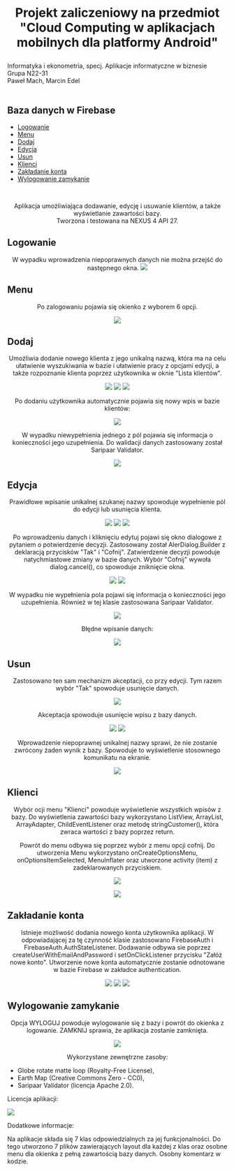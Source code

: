 # <p align="center">Projekt zaliczeniowy na przedmiot "Cloud Computing w aplikacjach mobilnych dla platformy Android"</p>
Informatyka i ekonometria, specj. Aplikacje informatyczne w biznesie
<br>
Grupa N22-31
<br>
Paweł Mach, Marcin Edel
<br><br>

## Baza danych w Firebase
* [Logowanie](#logowanie)
* [Menu](#menu)
* [Dodaj](#dodaj)
* [Edycja](#edycja)
* [Usun](#usun)
* [Klienci](#klienci)
* [Zakładanie konta](#zakładanie-konta)
* [Wylogowanie zamykanie](#Wylogowanie-zamykanie)

<br>
<p align="center">
Aplikacja umożliwiająca dodawanie, edycję i usuwanie klientów, a także wyświetlanie zawartości bazy.
 <br>
Tworzona i testowana na NEXUS 4 API 27.
</p>


## Logowanie

<p align="center">W wypadku wprowadzenia niepoprawnych danych nie można przejść do następnego okna.
<img src="https://github.com/pmh-projects/projektAndroid_bazaDanych/blob/master/screenshots/screenshot%20(23).PNG">
</p>

## Menu
<p align="center">Po zalogowaniu pojawia się okienko z wyborem 6 opcji.</p>

<p align="center"><img src="https://github.com/pmh-projects/projektAndroid_bazaDanych/blob/master/screenshots/screenshot%20(22).PNG">
</p>

## Dodaj
<p align="center">
Umożliwia dodanie nowego klienta z jego unikalną nazwą, która ma na celu ułatwienie wyszukiwania w bazie i ułatwienie pracy z opcjami edycji, a także rozpoznanie klienta
poprzez użytkownika w oknie "Lista klientów".</p>

<p align="center">
<img src="https://github.com/pmh-projects/projektAndroid_bazaDanych/blob/master/screenshots/screenshot%20(21).PNG">
<img src="https://github.com/pmh-projects/projektAndroid_bazaDanych/blob/master/screenshots/screenshot%20(20).PNG">
<img src="https://github.com/pmh-projects/projektAndroid_bazaDanych/blob/master/screenshots/screenshot%20(19).PNG">
</p>

<p align="center">
Po dodaniu użytkownika automatycznie pojawia się nowy wpis w bazie klientów:</p>
<p align="center">
<img src="https://github.com/pmh-projects/projektAndroid_bazaDanych/blob/master/screenshots/screenshot%20(16).PNG">
</p>

<p align="center">
W wypadku niewypełnienia jednego z pól pojawia się informacja o konieczności jego uzupełnienia.
Do walidacji danych zastosowany został Saripaar Validator.
</p>

<p align="center">
<img src="https://github.com/pmh-projects/projektAndroid_bazaDanych/blob/master/screenshots/screenshot%20(18).PNG">
</p>

## Edycja
<p align="center">
Prawidłowe wpisanie unikalnej szukanej nazwy spowoduje wypełnienie pól do edycji lub usunięcia klienta.
</p>
<p align="center">
<img src="https://github.com/pmh-projects/projektAndroid_bazaDanych/blob/master/screenshots/screenshot(26).PNG">
<img src=https://github.com/pmh-projects/projektAndroid_bazaDanych/blob/master/screenshots/screenshot2.PNG>
<img src="https://github.com/pmh-projects/projektAndroid_bazaDanych/blob/master/screenshots/screenshot%20(13).PNG">
</p>

<p align="center">
Po wprowadzeniu danych i kliknięciu edytuj pojawi się okno dialogowe z pytaniem o potwierdzenie decyzji.
Zastosowany został AlerDialog.Builder z deklaracją przycisków "Tak" i "Cofnij". Zatwierdzenie decyzji powoduje natychmiastowe zmiany w bazie danych.
Wybór "Cofnij" wywoła dialog.cancel(), co spowoduje zniknięcie okna.
</p>
<p align="center">
<img src="https://github.com/pmh-projects/projektAndroid_bazaDanych/blob/master/screenshots/screenshot%20(12).PNG">
 <img src="https://github.com/pmh-projects/projektAndroid_bazaDanych/blob/master/screenshots/screenshot3.PNG">
</p>
<p align="center">
W wypadku nie wypełnienia pola pojawi się informacja o konieczności jego uzupełnienia. Również w tej klasie zastosowana Saripaar Validator.
</p>

<p align="center">
<img src="https://github.com/pmh-projects/projektAndroid_bazaDanych/blob/master/screenshots/screenshot%20(9).PNG">
</p>

<p align="center">
Błędne wpisanie danych:
</p>
<p align="center">
<img src="https://github.com/pmh-projects/projektAndroid_bazaDanych/blob/master/screenshots/screenshot%20(15).PNG">
</p>

## Usun
<p align="center">
Zastosowano ten sam mechanizm akceptacji, co przy edycji. Tym razem wybór "Tak" spowoduje usunięcie danych.
</p>
<p align="center">
<img src="https://github.com/pmh-projects/projektAndroid_bazaDanych/blob/master/screenshots/screenshot.PNG">
</p>
<p align="center">
Akceptacja spowoduje usunięcie wpisu z bazy danych.
</p>
<p align="center">
<img src="https://github.com/pmh-projects/projektAndroid_bazaDanych/blob/master/screenshots/screenshot%20(11).PNG">
<img src="https://github.com/pmh-projects/projektAndroid_bazaDanych/blob/master/screenshots/screenshot%20(10).PNG">
</p>
<p align="center">
Wprowadzenie niepoprawnej unikalnej nazwy sprawi, że nie zostanie zwrócony żaden wynik z bazy. Spowoduje to wyświetlenie stosownego komunikatu na ekranie.
</p>
<p align="center">
<img src="https://github.com/pmh-projects/projektAndroid_bazaDanych/blob/master/screenshots/screenshot%20(1).PNG">
</p>

## Klienci
<p align="center">
Wybór ocji menu "Klienci" powoduje wyświetlenie wszystkich wpisów z bazy.
Do wyświetlenia zawartości bazy wykorzystano ListView, ArrayList<String>, ArrayAdapter<String>, ChildEventListener oraz metodę stringCustomer(), która
zwraca wartości z bazy poprzez return.
</p>
<p align="center">
Powrót do menu odbywa się poprzez wybór z menu opcji cofnij. 
Do utworzenia Menu wykorzystano onCreateOptionsMenu, onOptionsItemSelected, MenuInflater oraz utworzone activity (item) z zadeklarowanych przyciskiem. 
</p>
<p align="center">
<img src="https://github.com/pmh-projects/projektAndroid_bazaDanych/blob/master/screenshots/screenshot(25).PNG">
</p>
<p align="center">
<img src="https://github.com/pmh-projects/projektAndroid_bazaDanych/blob/master/screenshots/screenshot%20(7).PNG">
</p>
<p align="center"><b>
 
## Zakładanie konta
</b></p>
<p align="center">
Istnieje możliwość dodania nowego konta użytkownika aplikacji. 
W odpowiadającej za tę czynność klasie zastosowano FirebaseAuth i FirebaseAuth.AuthStateListener.
Dodawanie odbywa sie poprzez createUserWithEmailAndPassword i setOnClickListener przycisku "Załóż nowe konto".
Utworzenie nowe konta automatycznie zostanie odnotowane w bazie Firebase w zakładce authentication.
</p>
<p align="center">
<img src="https://github.com/pmh-projects/projektAndroid_bazaDanych/blob/master/screenshots/screenshot%20(6).PNG">
<img src="https://github.com/pmh-projects/projektAndroid_bazaDanych/blob/master/screenshots/screenshot%20(5).PNG">
<img src="https://github.com/pmh-projects/projektAndroid_bazaDanych/blob/master/screenshots/screenshot%20(4).PNG">
</p>

## Wylogowanie zamykanie
<p align="center">
Opcja WYLOGUJ powoduje wylogowanie się z bazy i powrót do okienka z logowanie.
ZAMKNIJ sprawia, że aplikacja zostanie zamknięta.
</p>
<p align="center">
<img src="https://github.com/pmh-projects/projektAndroid_bazaDanych/blob/master/screenshots/screenshot%20(33).PNG">
</p>

<p align="center">Wykorzystane zewnętrzne zasoby:
  <ul>
    <li>Globe rotate matte loop (Royalty-Free License),</li>
    <li>Earth Map (Creative Commons Zero - CC0),</li>
    <li>Saripaar Validator (licencja Apache 2.0).</li>
 </ul>
</p>
<p align="left">Licencja aplikacji:</p>
<img src=https://github.com/pmh-projects/projektAndroid_bazaDanych/blob/master/screenshots/gplv3-88x31.png>
<p align="left">Dodatkowe informacje:</p>
<p align="left">Na aplikacje składa się 7 klas odpowiedzialnych za jej funkcjonalności. Do tego utworzono 7 plików zawierających layout dla każdej z klas oraz osobne menu dla okienka z pełną zawartością bazy danych. Osobny komentarz w kodzie.
<br>
</p>

